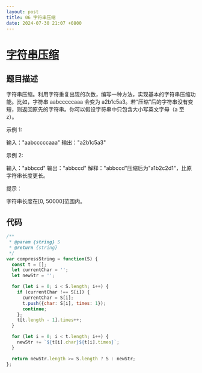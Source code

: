 ```yaml
---
layout: post
title: 06 字符串压缩
date: 2024-07-30 21:07 +0800
---
```


# [字符串压缩](https://leetcode.cn/problems/compress-string-lcci/description/)

## 题目描述

字符串压缩。利用字符重复出现的次数，编写一种方法，实现基本的字符串压缩功能。比如，字符串 aabcccccaaa 会变为 a2b1c5a3。若“压缩”后的字符串没有变短，则返回原先的字符串。你可以假设字符串中只包含大小写英文字母（a 至 z）。

示例 1:

输入："aabcccccaaa"
输出："a2b1c5a3"

示例 2:

输入："abbccd"
输出："abbccd"
解释："abbccd"压缩后为"a1b2c2d1"，比原字符串长度更长。

提示：

字符串长度在[0, 50000]范围内。

## 代码
```javascript
/**
 * @param {string} S
 * @return {string}
 */
var compressString = function(S) {
  const t = [];
  let currentChar = '';
  let newStr = '';

  for (let i = 0; i < S.length; i++) {
    if (currentChar !== S[i]) {
      currentChar = S[i];
      t.push({char: S[i], times: 1});
      continue;
    };
    t[t.length - 1].times++;
  }

  for (let i = 0; i < t.length; i++) {
    newStr += `${t[i].char}${t[i].times}`;
  }

  return newStr.length >= S.length ? S : newStr;
};
```